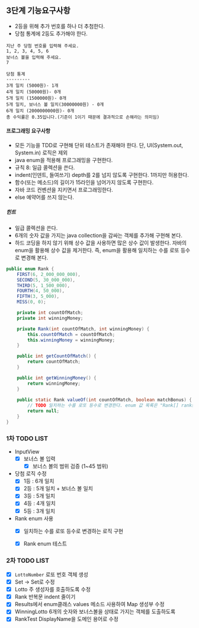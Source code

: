 ## 3단계 기능요구사항
- 2등을 위해 추가 번호를 하나 더 추첨한다.
- 당첨 통계에 2등도 추가해야 한다.

```
지난 주 당첨 번호를 입력해 주세요.
1, 2, 3, 4, 5, 6
보너스 볼을 입력해 주세요.
7

당첨 통계
---------
3개 일치 (5000원)- 1개
4개 일치 (50000원)- 0개
5개 일치 (1500000원)- 0개
5개 일치, 보너스 볼 일치(30000000원) - 0개
6개 일치 (2000000000원)- 0개
총 수익률은 0.35입니다.(기준이 1이기 때문에 결과적으로 손해라는 의미임)
```

#### 프로그래밍 요구사항
- 모든 기능을 TDD로 구현해 단위 테스트가 존재해야 한다. 단, UI(System.out, System.in) 로직은 제외
- java enum을 적용해 프로그래밍을 구현한다.
- 규칙 8: 일급 콜렉션을 쓴다.
- indent(인덴트, 들여쓰기) depth를 2를 넘지 않도록 구현한다. 1까지만 허용한다.
- 함수(또는 메소드)의 길이가 15라인을 넘어가지 않도록 구현한다.
- 자바 코드 컨벤션을 지키면서 프로그래밍한다.
- else 예약어를 쓰지 않는다.

##### 힌트
- 일급 콜렉션을 쓴다.
- 6개의 숫자 값을 가지는 java collection을 감싸는 객체를 추가해 구현해 본다.
- 하드 코딩을 하지 않기 위해 상수 값을 사용하면 많은 상수 값이 발생한다. 자바의 enum을 활용해 상수 값을 제거한다. 즉, enum을 활용해 일치하는 수를 로또 등수로 변경해 본다.

```java
public enum Rank {
    FIRST(6, 2_000_000_000),
    SECOND(5, 30_000_000),
    THIRD(5, 1_500_000),
    FOURTH(4, 50_000),
    FIFTH(3, 5_000),
    MISS(0, 0);

    private int countOfMatch;
    private int winningMoney;

    private Rank(int countOfMatch, int winningMoney) {
        this.countOfMatch = countOfMatch;
        this.winningMoney = winningMoney;
    }

    public int getCountOfMatch() {
        return countOfMatch;
    }

    public int getWinningMoney() {
        return winningMoney;
    }
		
    public static Rank valueOf(int countOfMatch, boolean matchBonus) {
        // TODO 일치하는 수를 로또 등수로 변경한다. enum 값 목록은 "Rank[] ranks = values();"와 같이 가져올 수 있다.
        return null;
    }
}
```

### 1차 TODO LIST
- InputView
    - [x] 보너스 볼 입력
        - [x] 보너스 볼의 범위 검증 (1~45 범위)
- 당첨 로직 수정
    - [x] 1등 : 6개 일치
    - [x] 2등 : 5개 일치 + 보너스 볼 일치
    - [x] 3등 : 5개 일치
    - [x] 4등 : 4개 일치
    - [x] 5등 : 3개 일치
- Rank enum 사용
    - [x] 일치하는 수를 로또 등수로 변경하는 로직 구현
    - [x] Rank enum 테스트


### 2차 TODO LIST
- [x] `LottoNumber` 로또 번호 객체 생성
- [x] Set<Integer> -> Set<LottoNumber>로 수정
- [x] Lotto 주 생성자를 호출하도록 수정
- [x] Rank 반복문 indent 줄이기
- [x] Results에서 enum클래스 values 메소드 사용하여 Map 생성부 수정 
- [x] WinningLotto 6개의 숫자와 보너스볼을 상태로 가지는 객체를 도출하도록
- [x] RankTest DisplayName을 도메인 용어로 수정

